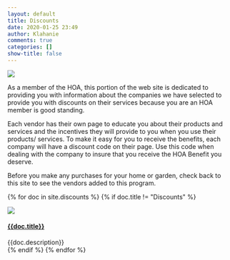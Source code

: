 ```yaml
---
layout: default
title: Discounts
date: 2020-01-25 23:49
author: Klahanie
comments: true
categories: []
show-title: false
---
```


<img src="{{site.url}}/images/discounts/banner.jpg" class="img-fluid">

As a member of the HOA, this portion of the web site is dedicated to providing you with information about the companies we have selected to provide you with discounts on their services because you are an HOA member is good standing.

Each vendor has their own page to educate you about their products and services and the incentives they will provide to you when you use their products/ services. To make it easy for you to receive the benefits, each company will have a discount code on their page. Use this code when dealing with the company to insure that you receive the HOA Benefit you deserve.

Before you make any purchases for your home or garden, check back to this site to see the vendors added to this program.

{% for doc in site.discounts %}
{% if doc.title != "Discounts" %}

<div class="row mb-4">
  <img class="img-thumbnail col-md-2" src="{{site.url}}/{{doc.thumbnail}}">
    <div class="col-md-10">
      <h4>
      <a href="{{doc.url}}">{{doc.title}}</a>
      </h4>
      <div>{{doc.description}}
      </div>
    </div>
</div>
{% endif %}
{% endfor %}
